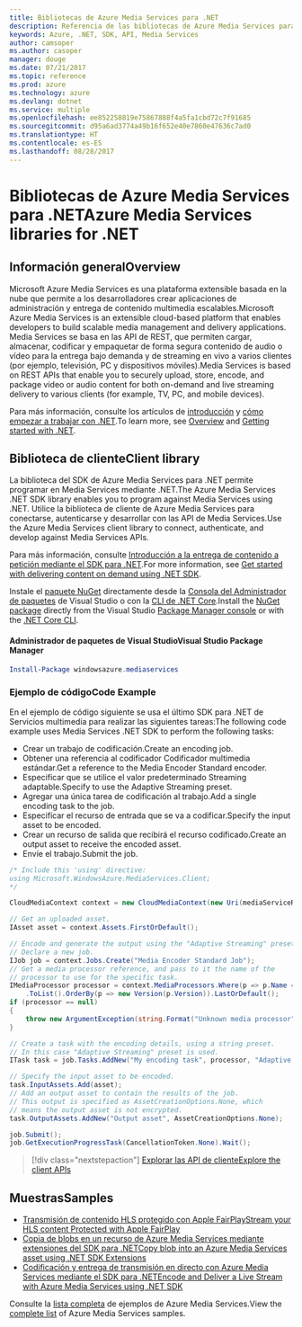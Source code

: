 ```yaml
---
title: Bibliotecas de Azure Media Services para .NET
description: Referencia de las bibliotecas de Azure Media Services para .NET
keywords: Azure, .NET, SDK, API, Media Services
author: camsoper
ms.author: casoper
manager: douge
ms.date: 07/21/2017
ms.topic: reference
ms.prod: azure
ms.technology: azure
ms.devlang: dotnet
ms.service: multiple
ms.openlocfilehash: ee852258819e75867888f4a5fa1cbd72c7f91685
ms.sourcegitcommit: d95a6ad3774a49b16f652e40e7860e47636c7ad0
ms.translationtype: HT
ms.contentlocale: es-ES
ms.lasthandoff: 08/28/2017
---
```

# <a name="azure-media-services-libraries-for-net"></a><span data-ttu-id="e5b0d-104">Bibliotecas de Azure Media Services para .NET</span><span class="sxs-lookup"><span data-stu-id="e5b0d-104">Azure Media Services libraries for .NET</span></span>

## <a name="overview"></a><span data-ttu-id="e5b0d-105">Información general</span><span class="sxs-lookup"><span data-stu-id="e5b0d-105">Overview</span></span>

<span data-ttu-id="e5b0d-106">Microsoft Azure Media Services es una plataforma extensible basada en la nube que permite a los desarrolladores crear aplicaciones de administración y entrega de contenido multimedia escalables.</span><span class="sxs-lookup"><span data-stu-id="e5b0d-106">Microsoft Azure Media Services is an extensible cloud-based platform that enables developers to build scalable media management and delivery applications.</span></span> <span data-ttu-id="e5b0d-107">Media Services se basa en las API de REST, que permiten cargar, almacenar, codificar y empaquetar de forma segura contenido de audio o vídeo para la entrega bajo demanda y de streaming en vivo a varios clientes (por ejemplo, televisión, PC y dispositivos móviles).</span><span class="sxs-lookup"><span data-stu-id="e5b0d-107">Media Services is based on REST APIs that enable you to securely upload, store, encode, and package video or audio content for both on-demand and live streaming delivery to various clients (for example, TV, PC, and mobile devices).</span></span> 

<span data-ttu-id="e5b0d-108">Para más información, consulte los artículos de [introducción](/azure/media-services/media-services-overview) y [cómo empezar a trabajar con .NET](/azure/media-services/media-services-dotnet-how-to-use).</span><span class="sxs-lookup"><span data-stu-id="e5b0d-108">To learn more, see [Overview](/azure/media-services/media-services-overview) and [Getting started with .NET](/azure/media-services/media-services-dotnet-how-to-use).</span></span> 

## <a name="client-library"></a><span data-ttu-id="e5b0d-109">Biblioteca de cliente</span><span class="sxs-lookup"><span data-stu-id="e5b0d-109">Client library</span></span>

<span data-ttu-id="e5b0d-110">La biblioteca del SDK de Azure Media Services para .NET permite programar en Media Services mediante .NET.</span><span class="sxs-lookup"><span data-stu-id="e5b0d-110">The Azure Media Services .NET SDK library enables you to program against Media Services using .NET.</span></span> <span data-ttu-id="e5b0d-111">Utilice la biblioteca de cliente de Azure Media Services para conectarse, autenticarse y desarrollar con las API de Media Services.</span><span class="sxs-lookup"><span data-stu-id="e5b0d-111">Use the Azure Media Services client library to connect, authenticate, and develop against Media Services APIs.</span></span>  

<span data-ttu-id="e5b0d-112">Para más información, consulte [Introducción a la entrega de contenido a petición mediante el SDK para .NET](/azure/media-services/media-services-dotnet-get-started).</span><span class="sxs-lookup"><span data-stu-id="e5b0d-112">For more information, see [Get started with delivering content on demand using .NET SDK](/azure/media-services/media-services-dotnet-get-started).</span></span>

<span data-ttu-id="e5b0d-113">Instale el [paquete NuGet](https://www.nuget.org/packages/windowsazure.mediaservices) directamente desde la [Consola del Administrador de paquetes][PackageManager] de Visual Studio o con la [CLI de .NET Core][DotNetCLI].</span><span class="sxs-lookup"><span data-stu-id="e5b0d-113">Install the [NuGet package](https://www.nuget.org/packages/windowsazure.mediaservices) directly from the Visual Studio [Package Manager console][PackageManager] or with the [.NET Core CLI][DotNetCLI].</span></span>

#### <a name="visual-studio-package-manager"></a><span data-ttu-id="e5b0d-114">Administrador de paquetes de Visual Studio</span><span class="sxs-lookup"><span data-stu-id="e5b0d-114">Visual Studio Package Manager</span></span>

```powershell
Install-Package windowsazure.mediaservices
```

### <a name="code-example"></a><span data-ttu-id="e5b0d-115">Ejemplo de código</span><span class="sxs-lookup"><span data-stu-id="e5b0d-115">Code Example</span></span>

<span data-ttu-id="e5b0d-116">En el ejemplo de código siguiente se usa el último SDK para .NET de Servicios multimedia para realizar las siguientes tareas:</span><span class="sxs-lookup"><span data-stu-id="e5b0d-116">The following code example uses Media Services .NET SDK to perform the following tasks:</span></span>

- <span data-ttu-id="e5b0d-117">Crear un trabajo de codificación.</span><span class="sxs-lookup"><span data-stu-id="e5b0d-117">Create an encoding job.</span></span>
- <span data-ttu-id="e5b0d-118">Obtener una referencia al codificador Codificador multimedia estándar.</span><span class="sxs-lookup"><span data-stu-id="e5b0d-118">Get a reference to the Media Encoder Standard encoder.</span></span>
- <span data-ttu-id="e5b0d-119">Especificar que se utilice el valor predeterminado Streaming adaptable.</span><span class="sxs-lookup"><span data-stu-id="e5b0d-119">Specify to use the Adaptive Streaming preset.</span></span>
- <span data-ttu-id="e5b0d-120">Agregar una única tarea de codificación al trabajo.</span><span class="sxs-lookup"><span data-stu-id="e5b0d-120">Add a single encoding task to the job.</span></span>
- <span data-ttu-id="e5b0d-121">Especificar el recurso de entrada que se va a codificar.</span><span class="sxs-lookup"><span data-stu-id="e5b0d-121">Specify the input asset to be encoded.</span></span>
- <span data-ttu-id="e5b0d-122">Crear un recurso de salida que recibirá el recurso codificado.</span><span class="sxs-lookup"><span data-stu-id="e5b0d-122">Create an output asset to receive the encoded asset.</span></span>
- <span data-ttu-id="e5b0d-123">Envíe el trabajo.</span><span class="sxs-lookup"><span data-stu-id="e5b0d-123">Submit the job.</span></span>


```csharp
/* Include this 'using' directive:
using Microsoft.WindowsAzure.MediaServices.Client;
*/

CloudMediaContext context = new CloudMediaContext(new Uri(mediaServiceRESTAPIEndpoint), tokenProvider);

// Get an uploaded asset.
IAsset asset = context.Assets.FirstOrDefault();

// Encode and generate the output using the "Adaptive Streaming" preset.
// Declare a new job.
IJob job = context.Jobs.Create("Media Encoder Standard Job");
// Get a media processor reference, and pass to it the name of the 
// processor to use for the specific task.
IMediaProcessor processor = context.MediaProcessors.Where(p => p.Name == mediaProcessorName)
    .ToList().OrderBy(p => new Version(p.Version)).LastOrDefault();
if (processor == null) 
{
    throw new ArgumentException(string.Format("Unknown media processor", mediaProcessorName));
}

// Create a task with the encoding details, using a string preset.
// In this case "Adaptive Streaming" preset is used.
ITask task = job.Tasks.AddNew("My encoding task", processor, "Adaptive Streaming", TaskOptions.None);

// Specify the input asset to be encoded.
task.InputAssets.Add(asset);
// Add an output asset to contain the results of the job. 
// This output is specified as AssetCreationOptions.None, which 
// means the output asset is not encrypted. 
task.OutputAssets.AddNew("Output asset", AssetCreationOptions.None);

job.Submit();
job.GetExecutionProgressTask(CancellationToken.None).Wait();
```

> [!div class="nextstepaction"]
> [<span data-ttu-id="e5b0d-124">Explorar las API de cliente</span><span class="sxs-lookup"><span data-stu-id="e5b0d-124">Explore the client APIs</span></span>](/dotnet/api/overview/azure/mediaservices/client)

## <a name="samples"></a><span data-ttu-id="e5b0d-125">Muestras</span><span class="sxs-lookup"><span data-stu-id="e5b0d-125">Samples</span></span>

- [<span data-ttu-id="e5b0d-126">Transmisión de contenido HLS protegido con Apple FairPlay</span><span class="sxs-lookup"><span data-stu-id="e5b0d-126">Stream your HLS content Protected with Apple FairPlay</span></span>](https://azure.microsoft.com/resources/samples/media-services-dotnet-dynamic-encryption-with-fairplay/)
- [<span data-ttu-id="e5b0d-127">Copia de blobs en un recurso de Azure Media Services mediante extensiones del SDK para .NET</span><span class="sxs-lookup"><span data-stu-id="e5b0d-127">Copy blob into an Azure Media Services asset using .NET SDK Extensions</span></span>](https://azure.microsoft.com/resources/samples/media-services-dotnet-copy-blob-into-asset/)
- [<span data-ttu-id="e5b0d-128">Codificación y entrega de transmisión en directo con Azure Media Services mediante el SDK para .NET</span><span class="sxs-lookup"><span data-stu-id="e5b0d-128">Encode and Deliver a Live Stream with Azure Media Services using .NET SDK</span></span>](https://azure.microsoft.com/resources/samples/media-services-dotnet-encode-live-stream-with-ams-clear/)

<span data-ttu-id="e5b0d-129">Consulte la [lista completa](https://azure.microsoft.com/resources/samples/?platform=dotnet&service=media-services) de ejemplos de Azure Media Services.</span><span class="sxs-lookup"><span data-stu-id="e5b0d-129">View the [complete list](https://azure.microsoft.com/resources/samples/?platform=dotnet&service=media-services) of Azure Media Services samples.</span></span>


[PackageManager]: https://docs.microsoft.com/nuget/tools/package-manager-console
[DotNetCLI]: https://docs.microsoft.com/dotnet/core/tools/dotnet-add-package
